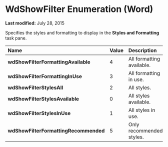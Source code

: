 
# WdShowFilter Enumeration (Word)

 **Last modified:** July 28, 2015

Specifies the styles and formatting to display in the  **Styles and Formatting** task pane.


|**Name**|**Value**|**Description**|
|:-----|:-----|:-----|
| **wdShowFilterFormattingAvailable**|4|All formatting available.|
| **wdShowFilterFormattingInUse**|3|All formatting in use.|
| **wdShowFilterStylesAll**|2|All styles.|
| **wdShowFilterStylesAvailable**|0|All styles available.|
| **wdShowFilterStylesInUse**|1|All styles in use.|
| **wdShowFilterFormattingRecommended**|5|Only recommended styles.|
